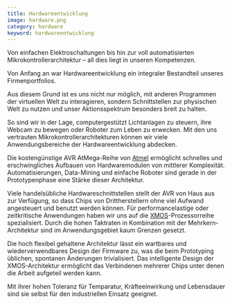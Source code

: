 ```yaml
---
title: Hardwareentwicklung
image: hardware.png
category: hardware
keyword: hardwareentwicklung
---
```

Von einfachen Elektroschaltungen bis hin zur voll automatisierten Mikrokontrollerarchitektur – all dies liegt in
unseren Kompetenzen.

Von Anfang an war Hardwareentwicklung ein integraler Bestandteil unseres Firmenportfolios.

Aus diesem Grund ist es uns nicht nur möglich, mit anderen Programmen der virtuellen Welt zu interagieren, sondern Schnittstellen
zur physischen Welt zu nutzen und unser Aktionsspektrum besonders breit zu halten.

So sind wir in der Lage, computergestützt Lichtanlagen zu steuern, ihre Webcam zu bewegen oder Roboter 
zum Leben zu erwecken.
<slide />
Mit den uns vertrauten Mikrokontrollerarchitekturen können wir viele Anwendungsbereiche der Hardwareentwicklung
abdecken.

Die kostengünstige AVR AtMega-Reihe von [Atmel](http://www2.atmel.com/) ermöglicht schnelles und erschwingliches Aufbauen
von Hardwaremodulen von mittlerer Komplexität. Automatisierungen, Data-Mining und einfache Roboter sind gerade in der
Prototypenphase eine Stärke dieser Architektur.

Viele handelsübliche Hardwareschnittstellen stellt der AVR von Haus aus zur Verfügung, so dass Chips von Drittherstellern ohne
viel Aufwand angesteuert und benutzt werden können.
<slide />
Für performancelastige oder zeitkritische Anwendungen haben wir uns auf die [XMOS](http://www.xmos.com)-Prozessorreihe spezialisiert.
Durch die hohen Taktraten in Kombination mit der Mehrkern-Architektur sind im Anwendungsgebiet kaum Grenzen gesetzt.

Die hoch flexibel gehaltene Architektur lässt ein wartbares und wiederverwendbares Design der Firmware zu, was die beim Prototyping
üblichen, spontanen Änderungen trivialisiert. Das intelligente Design der XMOS-Architektur ermöglicht das Verbindenen mehrerer Chips
unter denen die Arbeit aufgeteil werden kann.

Mit ihrer hohen Toleranz für Temparatur, Kräfteeinwirkung und Lebensdauer sind sie selbst für den industriellen Einsatz geeignet.
